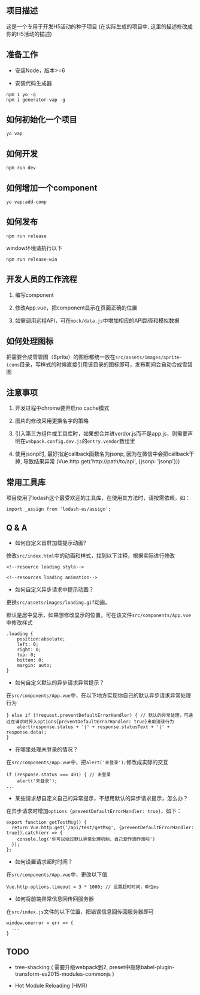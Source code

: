 ## 项目描述

这是一个专用于开发H5活动的种子项目 (在实际生成的项目中, 这里的描述修改成你的H5活动的描述)


## 准备工作

- 安装Node，版本>=6

- 安装代码生成器

```
npm i yo -g
npm i generator-vap -g
```


## 如何初始化一个项目

```
yo vap
```


## 如何开发

```
npm run dev
```


## 如何增加一个component

```
yo vap:add-comp
```


## 如何发布

```
npm run release
```

window环境请执行以下
```
npm run release-win
```


## 开发人员的工作流程

1. 编写component

2. 修改App.vue，把component显示在页面正确的位置

3. 如需调用远程API，可在`mock/data.js`中增加相应的API路径和模拟数据


## 如何处理图标

把需要合成雪碧图（Sprite）的图标都统一放在`src/assets/images/sprite-icons`目录，写样式的时候直接引用该目录的图标即可，发布期间会自动合成雪碧图


## 注意事项

1. 开发过程中chrome要开启no cache模式

2. 图片的修改采用更换名字的策略

3. 引入第三方组件或工具库时，如果想合并进verdor.js而不是app.js，则需要声明在`webpack.config.dev.js`的`entry.vendor`数组里

4. 使用jsonp时, 最好指定callback函数名为jsonp, 因为在微信中会把callback干掉, 导致结果异常 (Vue.http.get('http://path/to/api', {jsonp: 'jsonp'}))

## 常用工具库

项目使用了lodash这个最受欢迎的工具库，在使用其方法时，请按需依赖，如：

```
import _assign from 'lodash-es/assign';
```

## Q & A

- 如何自定义首屏加载提示动画?

修改`src/index.html`中的动画和样式，找到以下注释，根据实际进行修改

```
<!--resource loading style-->

<!--resources loading animation-->
```

- 如何自定义异步请求中提示动画？

更换`src/assets/images/loading.gif`动画。

默认是居中显示，如果想修改显示的位置，可在该文件`src/components/App.vue`中修改样式

```
.loading {
    position:absolute;
    left: 0;
    right: 0;
    top: 0;
    bottom: 0;
    margin: auto;
}
```

- 如何自定义默认的异步请求异常提示？

在`src/components/App.vue`中，在以下地方实现你自己的默认异步请求异常处理行为

```
} else if (!request.preventDefaultErrorHandler) { // 默认的异常处理，可通过在请求时传入options{preventDefaultErrorHandler: true}来取消该行为
    alert(response.status + '|' + response.statusText + '|' + response.data);
}
```

- 在哪里处理未登录的情况？

在`src/components/App.vue`中，把`alert('未登录');`修改成实际的交互

```
if (response.status === 401) { // 未登录
    alert('未登录');
...
```

- 某些请求想自定义自己的异常提示，不想用默认的异步请求提示，怎么办？

在异步请求时增加`options {preventDefaultErrorHandler: true}`，如下：

```
export function getTestMsg() {
  return Vue.http.get('/api/test/getMsg', {preventDefaultErrorHandler: true}).catch(err => {
    console.log('你可以绕过默认异常处理机制，自己爱昨滴昨滴啦')
  });
};
```

- 如何设置请求超时时间？

在`src/components/App.vue`中，更改以下值

```
Vue.http.options.timeout = 3 * 1000; // 设置超时时间，单位ms
```

- 如何将前端异常信息回传回服务器

在`src/index.js`文件的以下位置，把错误信息回传回服务器即可

```
window.onerror = err => {
  ...
}
```

## TODO

- tree-shacking ( 需要升级webpack到2, preset中删除babel-plugin-transform-es2015-modules-commonjs )

- Hot Module Reloading (HMR)


